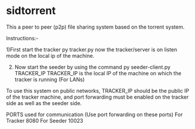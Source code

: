 # sidtorrent

This a peer to peer (p2p) file sharing system based
on the torrent system.


Instructions:-

1)First start the tracker
    py tracker.py
   now the tracker/server is on listen mode on the local ip of the machine.
   
2) Now start the seeder by using the command
py seeder-client.py TRACKER_IP
TRACKER_IP is the local IP of the machine on which the tracker is running (For LANs)

To use this system on public networks, TRACKER_IP should be the public IP of the tracker machine, and port forwarding must
be enabled on the tracker side as well as the seeder side.

PORTS used for communication (Use port forwarding on these ports)
For Tracker 8080
For Seeder 10023
